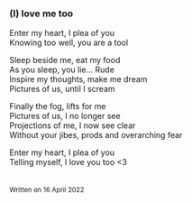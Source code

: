 ### (I) love me too

Enter my heart, I plea of you\
Knowing too well, you are a tool

Sleep beside me, eat my food\
As you sleep, you lie... Rude\
Inspire my thoughts, make me dream\
Pictures of us, until I scream

Finally the fog, lifts for me\
Pictures of us, I no longer see\
Projections of me, I now see clear\
Without your jibes, prods and overarching fear

Enter my heart, I plea of you\
Telling myself, I love you too <3\
&nbsp;  
&nbsp;  
<sub>Written on 16 April 2022</sub>
